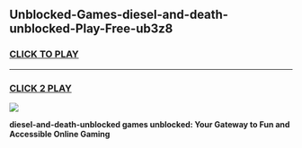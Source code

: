 
## Unblocked-Games-diesel-and-death-unblocked-Play-Free-ub3z8
<h3>
<a href="https://premium76.site?title=diesel-and-death-unblocked&ref=23A">CLICK TO PLAY</a></h3>
<hr>

<h3>
<a href="https://premium76.site?title=diesel-and-death-unblocked&ref=23A">CLICK 2 PLAY</a>
  
</h3>

<a href="https://premium76.site?title=diesel-and-death-unblocked&ref=23A"><img src="https://clearcache.store/games.png"></a>


**diesel-and-death-unblocked games unblocked: Your Gateway to Fun and Accessible Online Gaming**
